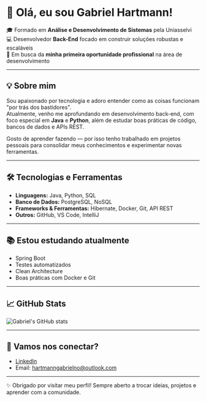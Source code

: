 # 👋 Olá, eu sou Gabriel Hartmann!

🎓 Formado em **Análise e Desenvolvimento de Sistemas** pela Uniasselvi  
💻 Desenvolvedor **Back-End** focado em construir soluções robustas e escaláveis  
🚀 Em busca da **minha primeira oportunidade profissional** na área de desenvolvimento

---

## 💡 Sobre mim

Sou apaixonado por tecnologia e adoro entender como as coisas funcionam "por trás dos bastidores".  
Atualmente, venho me aprofundando em desenvolvimento back-end, com foco especial em **Java** e **Python**, além de estudar boas práticas de código, bancos de dados e APIs REST.

Gosto de aprender fazendo — por isso tenho trabalhado em projetos pessoais para consolidar meus conhecimentos e experimentar novas ferramentas.

---

## 🛠️ Tecnologias e Ferramentas

- **Linguagens:** Java, Python, SQL
- **Banco de Dados:** PostgreSQL, NoSQL
- **Frameworks & Ferramentas:** Hibernate, Docker, Git, API REST
- **Outros:** GitHub, VS Code, IntelliJ

---

## 📚 Estou estudando atualmente

- Spring Boot
- Testes automatizados
- Clean Architecture
- Boas práticas com Docker e Git

---

## 📈 GitHub Stats

![Gabriel's GitHub stats](https://github-readme-stats.vercel.app/api?username=gHNocera&show_icons=true&theme=radical)

---

## 🤝 Vamos nos conectar?

- [LinkedIn](https://www.linkedin.com/in/gabriel-hartmann-735ab5296/)
- Email: hartmanngabrielno@outlook.com

---

✨ Obrigado por visitar meu perfil! Sempre aberto a trocar ideias, projetos e aprender com a comunidade.
